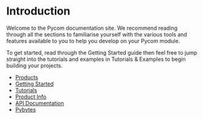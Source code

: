 # Introduction

Welcome to the Pycom documentation site. We recommend reading through all the sections to familiarise yourself with the various tools and features available to you to help you develop on your Pycom module.

To get started, read through the Getting Started guide then feel free to jump straight into the tutorials and examples in Tutorials & Examples to begin building your projects.

* [Products](products.md)
* [Getting Started](getting-started/introduction.md)
* [Tutorials](tutorials-and-examples/introduction.md)
* [Product Info](product-info/introduction.md)
* [API Documentation](firmware-and-api-reference/introduction.md)
* [Pybytes](pybytes/introduction.md)

